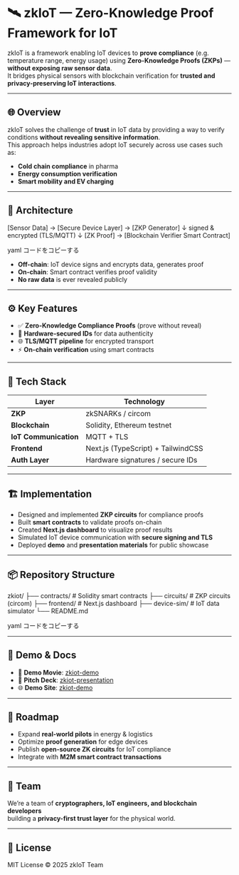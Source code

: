 # 🛰️ zkIoT — Zero-Knowledge Proof Framework for IoT

zkIoT is a framework enabling IoT devices to **prove compliance** (e.g. temperature range, energy usage) using **Zero-Knowledge Proofs (ZKPs)** —  
**without exposing raw sensor data**.  
It bridges physical sensors with blockchain verification for **trusted and privacy-preserving IoT interactions**.

---

## 🌐 Overview
zkIoT solves the challenge of **trust** in IoT data by providing a way to verify conditions **without revealing sensitive information**.  
This approach helps industries adopt IoT securely across use cases such as:
- **Cold chain compliance** in pharma
- **Energy consumption verification**
- **Smart mobility and EV charging**

---

## 🧱 Architecture

[Sensor Data] → [Secure Device Layer] → [ZKP Generator]
↓ signed & encrypted (TLS/MQTT)
↓
[ZK Proof] → [Blockchain Verifier Smart Contract]

yaml
コードをコピーする

- **Off-chain**: IoT device signs and encrypts data, generates proof  
- **On-chain**: Smart contract verifies proof validity  
- **No raw data** is ever revealed publicly

---

## ⚙️ Key Features
- ✅ **Zero-Knowledge Compliance Proofs** (prove without reveal)  
- 🔐 **Hardware-secured IDs** for data authenticity  
- 🌐 **TLS/MQTT pipeline** for encrypted transport  
- ⚡ **On-chain verification** using smart contracts  

---

## 🧠 Tech Stack

| Layer | Technology |
|-------|-------------|
| **ZKP** | zkSNARKs / circom |
| **Blockchain** | Solidity, Ethereum testnet |
| **IoT Communication** | MQTT + TLS |
| **Frontend** | Next.js (TypeScript) + TailwindCSS |
| **Auth Layer** | Hardware signatures / secure IDs |

---

## 🏗️ Implementation
- Designed and implemented **ZKP circuits** for compliance proofs  
- Built **smart contracts** to validate proofs on-chain  
- Created **Next.js dashboard** to visualize proof results  
- Simulated IoT device communication with **secure signing and TLS**  
- Deployed **demo** and **presentation materials** for public showcase

---

## 📦 Repository Structure
zkiot/
├── contracts/ # Solidity smart contracts
├── circuits/ # ZKP circuits (circom)
├── frontend/ # Next.js dashboard
├── device-sim/ # IoT data simulator
└── README.md

yaml
コードをコピーする

---

## 🎥 Demo & Docs
- 🔗 **Demo Movie**: [zkiot-demo](#)  
- 📄 **Pitch Deck**: [zkiot-presentation](#)  
- 🌐 **Demo Site**: [zkiot-demo](#)

---

## 🚀 Roadmap
- Expand **real-world pilots** in energy & logistics  
- Optimize **proof generation** for edge devices  
- Publish **open-source ZK circuits** for IoT compliance  
- Integrate with **M2M smart contract transactions**

---

## 👥 Team
We’re a team of **cryptographers, IoT engineers, and blockchain developers**  
building a **privacy-first trust layer** for the physical world.

---

## 📜 License
MIT License © 2025 zkIoT Team
